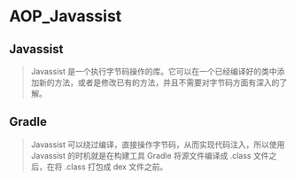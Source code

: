 # AOP_Javassist

## Javassist

> Javassist 是一个执行字节码操作的库。它可以在一个已经编译好的类中添加新的方法，或者是修改已有的方法，并且不需要对字节码方面有深入的了解。

## Gradle

>Javassist 可以绕过编译，直接操作字节码，从而实现代码注入，所以使用 Javassist 的时机就是在构建工具 Gradle 将源文件编译成 .class 文件之后，在将 .class 打包成 dex 文件之前。